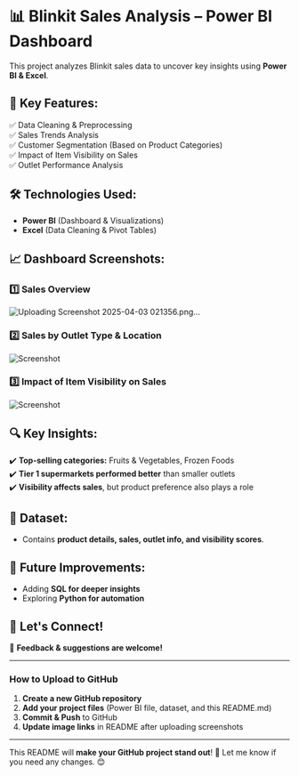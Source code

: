 # 📊 Blinkit Sales Analysis – Power BI Dashboard

This project analyzes Blinkit sales data to uncover key insights using **Power BI & Excel**.

## 📌 Key Features:
✅ Data Cleaning & Preprocessing  
✅ Sales Trends Analysis  
✅ Customer Segmentation (Based on Product Categories)  
✅ Impact of Item Visibility on Sales  
✅ Outlet Performance Analysis  

## 🛠️ Technologies Used:
- **Power BI** (Dashboard & Visualizations)  
- **Excel** (Data Cleaning & Pivot Tables)  

## 📈 Dashboard Screenshots:
### **1️⃣ Sales Overview**
![Uploading Screenshot 2025-04-03 021356.png…]()


### **2️⃣ Sales by Outlet Type & Location**
![Screenshot](link_to_image)

### **3️⃣ Impact of Item Visibility on Sales**
![Screenshot](link_to_image)

## 🔍 Key Insights:
✔️ **Top-selling categories:** Fruits & Vegetables, Frozen Foods  
✔️ **Tier 1 supermarkets performed better** than smaller outlets  
✔️ **Visibility affects sales**, but product preference also plays a role  

## 📂 Dataset:
- Contains **product details, sales, outlet info, and visibility scores**.  

## 🎯 Future Improvements:
- Adding **SQL for deeper insights**  
- Exploring **Python for automation**  

## 📢 Let's Connect!
💬 **Feedback & suggestions are welcome!**  

---

### **How to Upload to GitHub**
1. **Create a new GitHub repository**  
2. **Add your project files** (Power BI file, dataset, and this README.md)  
3. **Commit & Push** to GitHub  
4. **Update image links** in README after uploading screenshots  

---

This README will **make your GitHub project stand out**! 🚀 Let me know if you need any changes. 😊  
